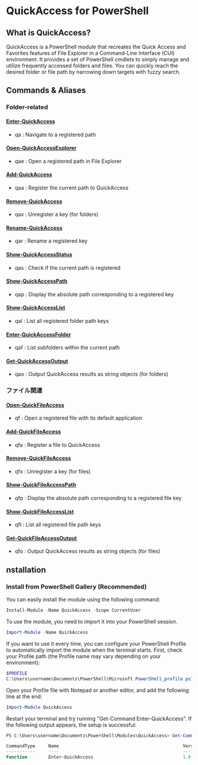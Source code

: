 # QuickAccess for PowerShell
## What is QuickAccess?
QuickAccess is a PowerShell module that recreates the Quick Access and Favorites features of File Explorer in a Command-Line Interface (CUI) environment. It provides a set of PowerShell cmdlets to simply manage and utilize frequently accessed folders and files. You can quickly reach the desired folder or file path by narrowing down targets with fuzzy search.

## Commands & Aliases 
### Folder-related
#### [Enter-QuickAccess](https://github.com/June-10-cloudy/QuickAccess/blob/master/docs/en-US/Enter-QuickAccess.md)
- qa : Navigate to a registered path
#### [Open-QuickAccessExplorer](https://github.com/June-10-cloudy/QuickAccess/blob/master/docs/en-US/Open-QuickAccessExplorer.md)
- qae : Open a registered path in File Explorer
#### [Add-QuickAccess](https://github.com/June-10-cloudy/QuickAccess/blob/master/docs/en-US/Add-QuickAccess.md)
- qaa : Register the current path to QuickAccess
#### [Remove-QuickAccess](https://github.com/June-10-cloudy/QuickAccess/blob/master/docs/en-US/Remove-QuickAccess.md)
- qax : Unregister a key (for folders)
#### [Rename-QuickAccess](https://github.com/June-10-cloudy/QuickAccess/blob/master/docs/en-US/Rename-QuickAccess.md)
- qar : Rename a registered key
#### [Show-QuickAccessStatus](https://github.com/June-10-cloudy/QuickAccess/blob/master/docs/en-US/Show-QuickAccessStatus.md)
- qas : Check if the current path is registered
#### [Show-QuickAccessPath](https://github.com/June-10-cloudy/QuickAccess/blob/master/docs/en-US/Show-QuickAccessPath.md)
- qap : Display the absolute path corresponding to a registered key
#### [Show-QuickAccessList](https://github.com/June-10-cloudy/QuickAccess/blob/master/docs/en-US/Show-QuickAccessList.md)
- qal : List all registered folder path keys
#### [Enter-QuickAccessFolder](https://github.com/June-10-cloudy/QuickAccess/blob/master/docs/en-US/Enter-QuickAccessFolder.md)
- qaf : List subfolders within the current path
#### [Get-QuickAccessOutput](https://github.com/June-10-cloudy/QuickAccess/blob/master/docs/en-US/Get-QuickAccessOutput.md)
- qao : Output QuickAccess results as string objects (for folders)
### ファイル関連
#### [Open-QuickFileAccess](https://github.com/June-10-cloudy/QuickAccess/blob/master/docs/en-US/Open-QuickFileAccess.md)
- qf : Open a registered file with its default application
#### [Add-QuickFileAccess](https://github.com/June-10-cloudy/QuickAccess/blob/master/docs/en-US/Add-QuickFileAccess.md)
- qfa : Register a file to QuickAccess
#### [Remove-QuickFileAccess](https://github.com/June-10-cloudy/QuickAccess/blob/master/docs/en-US/Remove-QuickFileAccess.md)
- qfx : Unregister a key (for files)
#### [Show-QuickFileAccessPath](https://github.com/June-10-cloudy/QuickAccess/blob/master/docs/en-US/Show-QuickFileAccessPath.md)
- qfp : Display the absolute path corresponding to a registered file key
#### [Show-QuickFileAccessList](https://github.com/June-10-cloudy/QuickAccess/blob/master/docs/en-US/Show-QuickFileAccessList.md)
- qfl : List all registered file path keys
#### [Get-QuickFileAccessOutput](https://github.com/June-10-cloudy/QuickAccess/blob/master/docs/en-US/Get-QuickFileAccessOutput.md)
- qfo : Output QuickAccess results as string objects (for files)

## nstallation

### Install from PowerShell Gallery (Recommended)
You can easily install the module using the following command:

```powershell
Install-Module -Name QuickAccess -Scope CurrentUser
```

To use the module, you need to import it into your PowerShell session.

```powershell
Import-Module -Name QuickAccess
```

If you want to use it every time, you can configure your PowerShell Profile to automatically import the module when the terminal starts.
First, check your Profile path (the Profile name may vary depending on your environment):

```powershell
$PROFILE
C:\Users\username\Documents\PowerShell\Microsoft.PowerShell_profile.ps1
```
Open your Profile file with Notepad or another editor, and add the following line at the end:

```powershell
Import-Module QuickAccess
```

Restart your terminal and try running "Get-Command Enter-QuickAccess".
If the following output appears, the setup is successful:

```powershell
PS C:\Users\username\Documents\PowerShell\Modules\QuickAccess> Get-Command Enter-QuickAccess

CommandType     Name                                               Version    Source
-----------     ----                                               -------    ------
Function        Enter-QuickAccess                                  1.0.0      QuickAccess
```